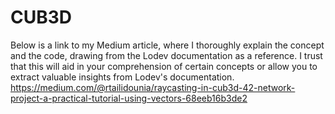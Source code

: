# CUB3D
Below is a link to my Medium article, where I thoroughly explain the concept and the code, drawing from the Lodev documentation as a reference.
I trust that this will aid in your comprehension of certain concepts or allow you to extract valuable insights from Lodev's documentation.
https://medium.com/@rtailidounia/raycasting-in-cub3d-42-network-project-a-practical-tutorial-using-vectors-68eeb16b3de2
